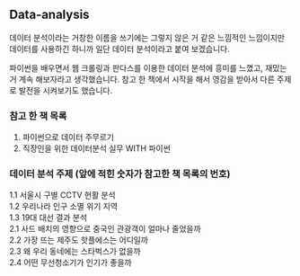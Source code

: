## Data-analysis
데이터 분석이라는 거창한 이름을 쓰기에는 그렇지 않은 거 같은 느낌적인 느낌이지만 
데이터를 사용하긴 하니까 일단 데이터 분석이라고 붙여 보겠습니다. 

파이썬을 배우면서 웹 크롤링과 판다스를 이용한 데이터 분석에 흥미를 느꼈고, 재밌는거 계속 해보자라고 생각했습니다. 
참고 한 책에서 시작을 해서 영감을 받아서 다른 주제로 발전을 시켜보기도 했습니다. 

### 참고 한 책 목록 
1. 파이썬으로 데이터 주무르기
2.  직장인을 위한 데이터분석 실무 WITH 파이썬 
 
### 데이터 분석 주제 (앞에 적힌 숫자가 참고한 책 목록의 번호)   
1.1 서울시 구별 CCTV 현활 분석   
1.2 우리나라 인구 소멸 위기 지역  
1.3 19대 대선 결과 분석   
2.1 사드 배치의 영향으로 중국인 관광객이 얼마나 줄었을까  
2.2 가장 뜨는 제주도 핫플에스는 어디일까  
2.3 왜 우리 동네에는 스타벅스가 없을까  
2.4 어떤 무선청소기가 인기가 좋을까   
  

